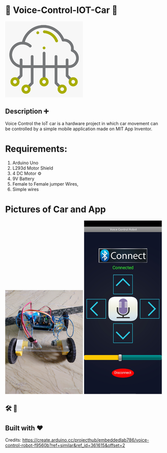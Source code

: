 # 🚗 Voice-Control-IOT-Car 🚗
 <img width="250" src="./Photos/iot.png"> 

## Description ➕

Voice Control the IoT car is a hardware project in which car movement can be controlled by a simple mobile application made on MIT App Inventor.  

# Requirements:
1. Arduino Uno
2. L293d Motor Shield
3. 4 DC Motor ⚙️
4. 9V Battery 
5. Female to Female jumper Wires,
6. Simple wires

# Pictures of Car and App

<img width="250" src="./Photos/Car.jpg"> 

<img width="250" src="./Photos/App.jpg"> 

## 🛠️ 🧰
## Built with ❤️


Credits: <l>https://create.arduino.cc/projecthub/embeddedlab786/voice-control-robot-f9560b?ref=similar&ref_id=361615&offset=2</l>
